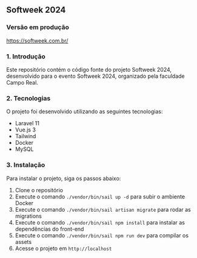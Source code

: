 ## Softweek 2024

### Versão em produção
https://softweek.com.br/

### 1. Introdução

Este repositório contém o código fonte do projeto Softweek 2024, desenvolvido para o evento Softweek 2024, organizado pela faculdade Campo Real.

### 2. Tecnologias

O projeto foi desenvolvido utilizando as seguintes tecnologias:

- Laravel 11
- Vue.js 3
- Tailwind
- Docker
- MySQL

### 3. Instalação

Para instalar o projeto, siga os passos abaixo:

1. Clone o repositório
2. Execute o comando `./vendor/bin/sail up -d` para subir o ambiente Docker
3. Execute o comando `./vendor/bin/sail artisan migrate` para rodar as migrations
4. Execute o comando `./vendor/bin/sail npm install` para instalar as dependências do front-end
5. Execute o comando `./vendor/bin/sail npm run dev` para compilar os assets
6. Acesse o projeto em `http://localhost`
